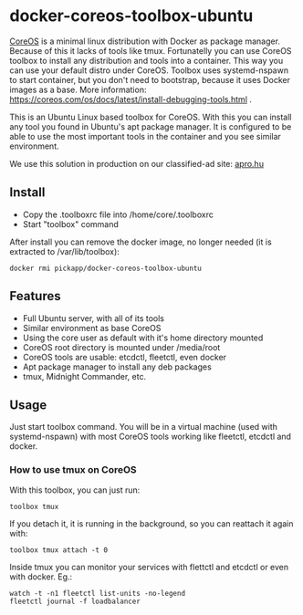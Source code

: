 # docker-coreos-toolbox-ubuntu

[CoreOS](https://coreos.com) is a minimal linux distribution with Docker as package manager. Because of this it lacks of tools like tmux. Fortunatelly you can use CoreOS toolbox to install any distribution and tools into a container. This way you can use your default distro under CoreOS. Toolbox uses systemd-nspawn to start container, but you don't need to bootstrap, because it uses Docker images as a base. More information: https://coreos.com/os/docs/latest/install-debugging-tools.html .

This is an Ubuntu Linux based toolbox for CoreOS. With this you can install any tool you found in Ubuntu's apt package manager. It is configured to be able to use the most important tools in the container and you see similar environment.

We use this solution in production on our classified-ad site: [apro.hu](http://apro.hu)

## Install

- Copy the .toolboxrc file into /home/core/.toolboxrc
- Start "toolbox" command

After install you can remove the docker image, no longer needed (it is extracted to /var/lib/toolbox):
```
docker rmi pickapp/docker-coreos-toolbox-ubuntu
```

## Features

- Full Ubuntu server, with all of its tools
- Similar environment as base CoreOS
- Using the core user as default with it's home directory mounted
- CoreOS root directory is mounted under /media/root
- CoreOS tools are usable: etcdctl, fleetctl, even docker
- Apt package manager to install any deb packages
- tmux, Midnight Commander, etc.

## Usage

Just start toolbox command. You will be in a virtual machine (used with systemd-nspawn) with most
CoreOS tools working like fleetctl, etcdctl and docker.

### How to use tmux on CoreOS

With this toolbox, you can just run:
```
toolbox tmux
```
If you detach it, it is running in the background, so you can reattach it again with:
```
toolbox tmux attach -t 0
```

Inside tmux you can monitor your services with flettctl and etcdctl or even with docker. Eg.:
```
watch -t -n1 fleetctl list-units -no-legend
fleetctl journal -f loadbalancer
```
